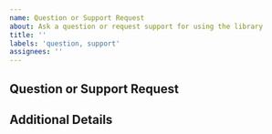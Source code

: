 ```yaml
---
name: Question or Support Request
about: Ask a question or request support for using the library
title: ''
labels: 'question, support'
assignees: ''
---
```


## Question or Support Request

<!-- Please describe your question or the support you need regarding the library. -->

## Additional Details

<!-- Add any additional details or context about your question or support request. -->

